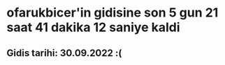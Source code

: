 # ofarukbicer'in gidisine son 5 gun 21 saat 41 dakika 12 saniye kaldi

## Gidis tarihi: 30.09.2022 :(